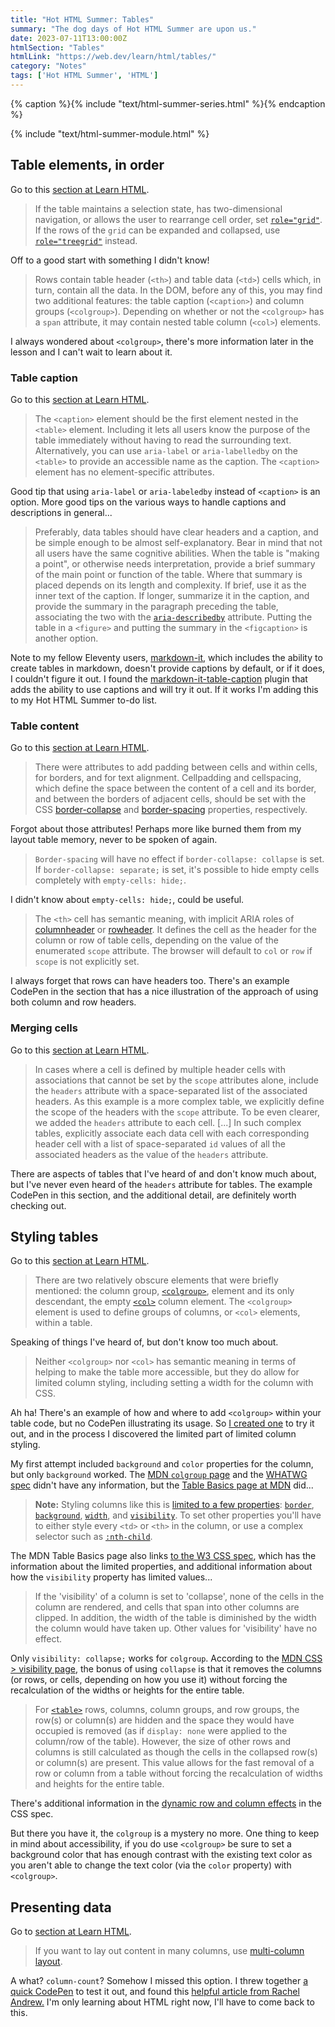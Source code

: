 ```yaml
---
title: "Hot HTML Summer: Tables"
summary: "The dog days of Hot HTML Summer are upon us."
date: 2023-07-11T13:00:00Z
htmlSection: "Tables"
htmlLink: "https://web.dev/learn/html/tables/"
category: "Notes"
tags: ['Hot HTML Summer', 'HTML']
---
```

{% caption %}{% include "text/html-summer-series.html" %}{% endcaption %}

{% include "text/html-summer-module.html" %}

## Table elements, in order

Go to this [section at Learn HTML](https://web.dev/learn/html/tables/#table-elements,-in-order).

> If the table maintains a selection state, has two-dimensional navigation, or allows the user to rearrange cell order, set [`role="grid"`](https://developer.mozilla.org/docs/Web/Accessibility/ARIA/Roles/grid_role). If the rows of the `grid` can be expanded and collapsed, use [`role="treegrid"`](https://developer.mozilla.org/docs/Web/Accessibility/ARIA/Roles/treegrid_role) instead.

Off to a good start with something I didn't know! 

> Rows contain table header (`<th>`) and table data (`<td>`) cells which, in turn, contain all the data. In the DOM, before any of this, you may find two additional features: the table caption (`<caption>`) and column groups (`<colgroup>`). Depending on whether or not the `<colgroup>` has a `span` attribute, it may contain nested table column (`<col>`) elements.

I always wondered about `<colgroup>`, there's more information later in the lesson and I can't wait to learn about it.

### Table caption

Go to this [section at Learn HTML](https://web.dev/learn/html/tables/#table-caption).

> The `<caption>` element should be the first element nested in the `<table>` element. Including it lets all users know the purpose of the table immediately without having to read the surrounding text. Alternatively, you can use `aria-label` or `aria-labelledby` on the `<table>` to provide an accessible name as the caption. The `<caption>` element has no element-specific attributes.

Good tip that using `aria-label` or `aria-labeledby` instead of `<caption>` is an option. More good tips on the various ways to handle captions and descriptions in general...

> Preferably, data tables should have clear headers and a caption, and be simple enough to be almost self-explanatory. Bear in mind that not all users have the same cognitive abilities. When the table is "making a point", or otherwise needs interpretation, provide a brief summary of the main point or function of the table. Where that summary is placed depends on its length and complexity. If brief, use it as the inner text of the caption. If longer, summarize it in the caption, and provide the summary in the paragraph preceding the table, associating the two with the [`aria-describedby`](https://developer.mozilla.org/docs/Web/Accessibility/ARIA/Attributes/aria-describedby) attribute. Putting the table in a `<figure>` and putting the summary in the `<figcaption>` is another option.

Note to my fellow Eleventy users, [markdown-it,](https://www.11ty.dev/docs/languages/markdown/) which includes the ability to create tables in markdown, doesn't provide captions by default, or if it does, I couldn't figure it out. I found the [markdown-it-table-caption](https://github.com/martinring/markdown-it-table-captions) plugin that adds the ability to use captions and will try it out. If it works I'm adding this to my Hot HTML Summer to-do list.

### Table content

Go to this [section at Learn HTML](https://web.dev/learn/html/tables/#table-content).

> There were attributes to add padding between cells and within cells, for borders, and for text alignment. Cellpadding and cellspacing, which define the space between the content of a cell and its border, and between the borders of adjacent cells, should be set with the CSS [border-collapse](https://developer.mozilla.org/docs/Web/CSS/border-collapse) and [border-spacing](https://developer.mozilla.org/docs/Web/CSS/border-spacing) properties, respectively.

Forgot about those attributes! Perhaps more like burned them from my layout table memory, never to be spoken of again.

> `Border-spacing` will have no effect if `border-collapse: collapse` is set. If `border-collapse: separate;` is set, it's possible to hide empty cells completely with `empty-cells: hide;`.

I didn't know about `empty-cells: hide;`, could be useful.

> The `<th>` cell has semantic meaning, with implicit ARIA roles of [columnheader](https://w3c.github.io/aria/#columnheader) or [rowheader](https://w3c.github.io/aria/#rowheader). It defines the cell as the header for the column or row of table cells, depending on the value of the enumerated `scope` attribute. The browser will default to `col` or `row` if `scope` is not explicitly set.

I always forget that rows can have headers too. There's an example CodePen in the section that has a nice illustration of the approach of using both column and row headers.

### Merging cells

Go to this [section at Learn HTML](https://web.dev/learn/html/tables/#merging-cells).

> In cases where a cell is defined by multiple header cells with associations that cannot be set by the `scope` attributes alone, include the `headers` attribute with a space-separated list of the associated headers. As this example is a more complex table, we explicitly define the scope of the headers with the `scope` attribute. To be even clearer, we added the `headers` attribute to each cell. [...] In such complex tables, explicitly associate each data cell with each corresponding header cell with a list of space-separated `id` values of all the associated headers as the value of the `headers` attribute.

There are aspects of tables that I've heard of and don't know much about, but I've never even heard of the `headers` attribute for tables. The example CodePen in this section, and the additional detail, are definitely worth checking out.

## Styling tables

Go to this [section at Learn HTML](https://web.dev/learn/html/tables/#styling-tables).

> There are two relatively obscure elements that were briefly mentioned: the column group, [`<colgroup>`](https://developer.mozilla.org/docs/Web/HTML/Element/colgroup), element and its only descendant, the empty [`<col>`](https://developer.mozilla.org/docs/Web/HTML/Element/col) column element. The `<colgroup>` element is used to define groups of columns, or `<col>` elements, within a table.

Speaking of things I've heard of, but don't know too much about.

> Neither `<colgroup>` nor `<col>` has semantic meaning in terms of helping to make the table more accessible, but they do allow for limited column styling, including setting a width for the column with CSS.

Ah ha! There's an example of how and where to add `<colgroup>` within your table code, but no CodePen illustrating its usage. So [I created one](https://codepen.io/superterrific/pen/LYXzKEL?editors=1100) to try it out, and in the process I discovered the limited part of limited column styling. 

My first attempt included `background` and `color` properties for the column, but only `background` worked. The [MDN `colgroup` page](https://developer.mozilla.org/en-US/docs/Web/HTML/Element/colgroup) and the [WHATWG spec](https://html.spec.whatwg.org/multipage/tables.html#the-colgroup-element) didn't have any information, but the [Table Basics page at MDN](https://developer.mozilla.org/en-US/docs/Learn/HTML/Tables/Basics#providing_common_styling_to_columns) did...

> **Note:** Styling columns like this is [limited to a few properties](https://www.w3.org/TR/CSS22/tables.html#columns): [`border`](https://developer.mozilla.org/en-US/docs/Web/CSS/border), [`background`](https://developer.mozilla.org/en-US/docs/Web/CSS/background), [`width`](https://developer.mozilla.org/en-US/docs/Web/CSS/width), and [`visibility`](https://developer.mozilla.org/en-US/docs/Web/CSS/visibility). To set other properties you'll have to either style every `<td>` or `<th>` in the column, or use a complex selector such as [`:nth-child`](https://developer.mozilla.org/en-US/docs/Web/CSS/:nth-child).

The MDN Table Basics page also links [to the W3 CSS spec](https://www.w3.org/TR/CSS22/tables.html#columns), which has the information about the limited properties, and additional information about how the `visibility` property has limited values...

> If the 'visibility' of a column is set to 'collapse', none of the cells in the column are rendered, and cells that span into other columns are clipped. In addition, the width of the table is diminished by the width the column would have taken up. Other values for 'visibility' have no effect.

Only `visibility: collapse;` works for `colgroup`. According to the [MDN CSS > visibility page](https://developer.mozilla.org/en-US/docs/Web/CSS/visibility#values), the bonus of using `collapse` is that it removes the columns (or rows, or cells, depending on how you use it) without forcing the recalculation of the widths or heights for the entire table. 

> For [`<table>`](https://developer.mozilla.org/en-US/docs/Web/HTML/Element/table) rows, columns, column groups, and row groups, the row(s) or column(s) are hidden and the space they would have occupied is removed (as if `display: none` were applied to the column/row of the table). However, the size of other rows and columns is still calculated as though the cells in the collapsed row(s) or column(s) are present. This value allows for the fast removal of a row or column from a table without forcing the recalculation of widths and heights for the entire table.

There's additional information in the [dynamic row and column effects](https://www.w3.org/TR/CSS22/tables.html#dynamic-effects) in the CSS spec.

But there you have it, the `colgroup` is a mystery no more. One thing to keep in mind about accessibility, if you do use `<colgroup>` be sure to set a background color that has enough contrast with the existing text color as you aren't able to change the text color (via the `color` property) with `<colgroup>`.

## Presenting data

Go to [section at Learn HTML](https://web.dev/learn/html/tables/#presenting-data).

> If you want to lay out content in many columns, use [multi-column layout](https://developer.mozilla.org/docs/Web/CSS/CSS_Columns).

A what? `column-count`? Somehow I missed this option. I threw together [a quick CodePen](https://codepen.io/superterrific/pen/oNQoxvN) to test it out, and found this [helpful article from Rachel Andrew.](https://www.smashingmagazine.com/2019/01/css-multiple-column-layout-multicol/) I'm only learning about HTML right now, I'll have to come back to this. 
